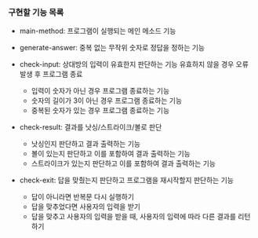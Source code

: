### 구현할 기능 목록

* main-method: 프로그램이 실행되는 메인 메소드 기능
* generate-answer: 중복 없는 무작위 숫자로 정답을 정하는 기능
* check-input: 상대방의 입력이 유효한지 판단하는 기능
  유효하지 않을 경우 오류 발생 후 프로그램 종료
    * 입력이 숫자가 아닌 경우 프로그램 종료하는 기능
    * 숫자의 길이가 3이 아닌 경우 프로그램 종료하는 기능
    * 중복된 숫자가 있는 경우 프로그램 종료하는 기능

* check-result: 결과를 낫싱/스트라이크/볼로 판단
    * 낫싱인지 판단하고 결과 출력하는 기능
    * 볼이 있는지 판단하고 이를 포함하여 결과 출력하는 기능
    * 스트라이크가 있는지 판단하고 이를 포함하여 결과 출력하는 기능

* check-exit: 답을 맞췄는지 판단하고 프로그램을 재시작할지 판단하는 기능
    * 답이 아니라면 반복문 다시 실행하기
    * 답을 맞추었다면 사용자의 입력을 받기
    * 답을 맞추고 사용자의 입력을 받을 때, 사용자의 입력에 따라 다른 결과를 리턴하기
   